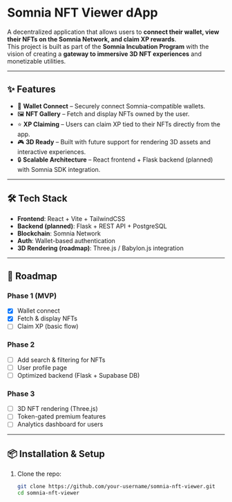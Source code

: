 # Somnia NFT Viewer dApp

A decentralized application that allows users to **connect their wallet, view their NFTs on the Somnia Network, and claim XP rewards**.  
This project is built as part of the **Somnia Incubation Program** with the vision of creating a **gateway to immersive 3D NFT experiences** and monetizable utilities.

---

## ✨ Features

- 🔑 **Wallet Connect** – Securely connect Somnia-compatible wallets.  
- 🖼 **NFT Gallery** – Fetch and display NFTs owned by the user.  
- ⭐ **XP Claiming** – Users can claim XP tied to their NFTs directly from the app.  
- 🎮 **3D Ready** – Built with future support for rendering 3D assets and interactive experiences.  
- 🔒 **Scalable Architecture** – React frontend + Flask backend (planned) with Somnia SDK integration.

---

## 🛠 Tech Stack

- **Frontend**: React + Vite + TailwindCSS  
- **Backend (planned)**: Flask + REST API + PostgreSQL  
- **Blockchain**: Somnia Network  
- **Auth**: Wallet-based authentication  
- **3D Rendering (roadmap)**: Three.js / Babylon.js integration  

---

## 🚀 Roadmap

### Phase 1 (MVP)
- [x] Wallet connect  
- [x] Fetch & display NFTs  
- [ ] Claim XP (basic flow)  

### Phase 2
- [ ] Add search & filtering for NFTs  
- [ ] User profile page  
- [ ] Optimized backend (Flask + Supabase DB)  

### Phase 3
- [ ] 3D NFT rendering (Three.js)  
- [ ] Token-gated premium features  
- [ ] Analytics dashboard for users  

---

## 📦 Installation & Setup

1. Clone the repo:
   ```bash
   git clone https://github.com/your-username/somnia-nft-viewer.git
   cd somnia-nft-viewer
